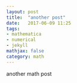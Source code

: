 ```yaml
---
layout: post
title:  "another post"
date:   2017-06-09 11:25
tags: 
- mathematica
- numerical
- jekyll
mathjax: false
category: math
---
```


another math post